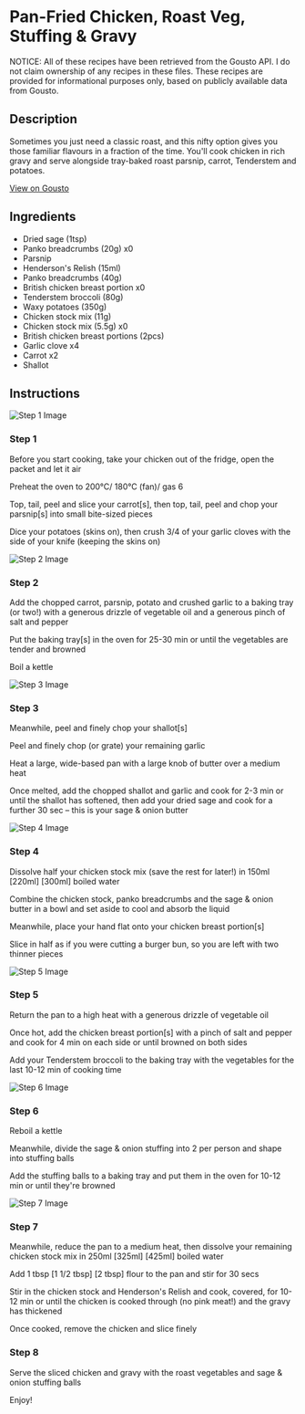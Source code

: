 # Pan-Fried Chicken, Roast Veg, Stuffing & Gravy

NOTICE: All of these recipes have been retrieved from the Gousto API. I do not claim ownership of any recipes in these files. These recipes are provided for informational purposes only, based on publicly available data from Gousto.

## Description

Sometimes you just need a classic roast, and this nifty option gives you those familiar flavours in a fraction of the time. You'll cook chicken in rich gravy and serve alongside tray-baked roast parsnip, carrot, Tenderstem and potatoes. 

[View on Gousto](https://www.gousto.co.uk/recipes/cookbook/pan-fried-chicken-roast-veg-stuffing-gravy)

## Ingredients

- Dried sage (1tsp)
- Panko breadcrumbs (20g) x0
- Parsnip
- Henderson's Relish (15ml)
- Panko breadcrumbs (40g)
- British chicken breast portion x0
- Tenderstem broccoli (80g)
- Waxy potatoes (350g)
- Chicken stock mix (11g)
- Chicken stock mix (5.5g) x0
- British chicken breast portions (2pcs)
- Garlic clove x4
- Carrot x2
- Shallot

## Instructions

![Step 1 Image](https://production-media.gousto.co.uk/cms/recipe-step-image/1014.-step-1-x200.jpg)

### Step 1

Before you start cooking, take your chicken out of the fridge, open the packet and let it air

Preheat the oven to 200°C/ 180°C (fan)/ gas 6

Top, tail, peel and slice your carrot[s], then top, tail, peel and chop your parsnip[s] into small bite-sized pieces

Dice your potatoes (skins on), then crush 3/4 of your garlic cloves with the side of your knife (keeping the skins on)

![Step 2 Image](https://production-media.gousto.co.uk/cms/recipe-step-image/1014.-step-2-x200.jpg)

### Step 2

Add the chopped carrot, parsnip, potato and crushed garlic to a baking tray (or two!) with a generous drizzle of vegetable oil and a generous pinch of salt and pepper

Put the baking tray[s] in the oven for 25-30 min or until the vegetables are tender and browned

Boil a kettle

![Step 3 Image](https://production-media.gousto.co.uk/cms/recipe-step-image/1014.-step-3-x200.jpg)

### Step 3

Meanwhile, peel and finely chop your shallot[s]

Peel and finely chop (or grate) your remaining garlic

Heat a large, wide-based pan with a large knob of butter over a medium heat

Once melted, add the chopped shallot and garlic and cook for 2-3 min or until the shallot has softened, then add your dried sage and cook for a further 30 sec – this is your sage & onion butter

![Step 4 Image](https://production-media.gousto.co.uk/cms/recipe-step-image/1014.-step-4-x200.jpg)

### Step 4

Dissolve half your chicken stock mix (save the rest for later!) in 150ml<span class="text-purple"> [220ml]</span> <span class="text-danger">[300ml]</span> boiled water

Combine the chicken stock, panko breadcrumbs and the sage & onion butter in a bowl and set aside to cool and absorb the liquid

Meanwhile, place your hand flat onto your chicken breast portion[s]

Slice in half as if you were cutting a burger bun, so you are left with two thinner pieces

![Step 5 Image](https://production-media.gousto.co.uk/cms/recipe-step-image/1014.-step-5-x200.jpg)

### Step 5

Return the pan to a high heat with a generous drizzle of vegetable oil

Once hot, add the chicken breast portion[s] with a pinch of salt and pepper and cook for 4 min on each side or until browned on both sides

Add your Tenderstem broccoli to the baking tray with the vegetables for the last 10-12 min of cooking time

![Step 6 Image](https://production-media.gousto.co.uk/cms/recipe-step-image/1014.-step-6-x200.jpg)

### Step 6

Reboil a kettle

Meanwhile, divide the sage & onion stuffing into 2 per person and shape into stuffing balls

Add the stuffing balls to a baking tray and put them in the oven for 10-12 min or until they're browned

![Step 7 Image](https://production-media.gousto.co.uk/cms/recipe-step-image/1014.-step-7-x200.jpg)

### Step 7

Meanwhile, reduce the pan to a medium heat, then dissolve your remaining chicken stock mix in 250ml <span class="text-purple">[325ml]</span> <span class="text-danger">[425ml]</span> boiled water

Add 1 tbsp<span class="text-danger"> <span class="text-purple">[1 1/2 tbsp] </span>[2 tbsp]</span> flour to the pan and stir for 30 secs

Stir in the chicken stock and Henderson's Relish and cook, covered, for 10-12 min or until the chicken is cooked through (no pink meat!) and the gravy has thickened

Once cooked, remove the chicken and slice finely

### Step 8

Serve the sliced chicken and gravy with the roast vegetables and sage & onion stuffing balls

Enjoy!

